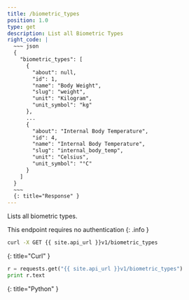 ```yaml
---
title: /biometric_types
position: 1.0
type: get
description: List all Biometric Types
right_code: |
  ~~~ json
  {
    "biometric_types": [
      {
        "about": null,
        "id": 1,
        "name": "Body Weight",
        "slug": "weight",
        "unit": "Kilogram",
        "unit_symbol": "kg"
      },
      ...
      {
        "about": "Internal Body Temperature",
        "id": 4,
        "name": "Internal Body Temperature",
        "slug": "internal_body_temp",
        "unit": "Celsius",
        "unit_symbol": "°C"
      }
    ]
  }
  ~~~
  {: title="Response" }
---
```


Lists all biometric types.

This endpoint requires no authentication
{: .info }

~~~ bash
curl -X GET {{ site.api_url }}v1/biometric_types
~~~
{: title="Curl" }

~~~ python
r = requests.get("{{ site.api_url }}v1/biometric_types")
print r.text
~~~
{: title="Python" }
